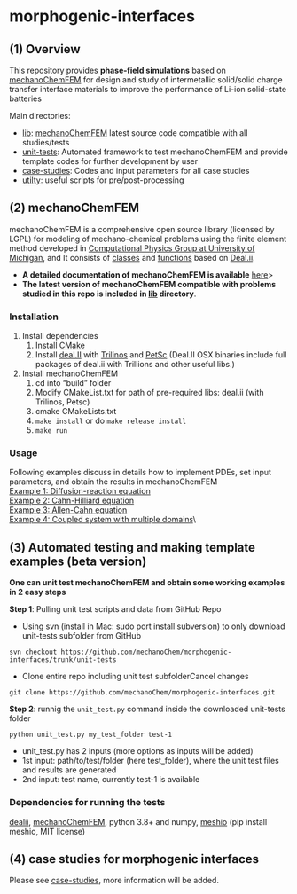 # morphogenic-interfaces
## (1) Overview
This repository provides **phase-field simulations** based on [mechanoChemFEM](https://github.com/mechanoChem/mechanoChemFEM)
for design and study of intermetallic solid/solid charge transfer interface materials to improve the performance of Li-ion solid-state batteries

Main directories:
- [lib](lib/): [mechanoChemFEM](https://github.com/mechanoChem/mechanoChemFEM) latest source code compatible with all studies/tests
- [unit-tests](unit-tests/): Automated framework to test mechanoChemFEM and provide template codes for further development by user
- [case-studies](case-studies/): Codes and input parameters for all case studies 
- [utilty](utilty/): useful scripts for pre/post-processing 

## (2) mechanoChemFEM
mechanoChemFEM is a comprehensive open source library (licensed by LGPL) for modeling of mechano-chemical problems using the finite element method developed in [Computational Physics Group at University of Michigan](http://umich.edu/~compphys/index.html), and It consists of [classes](https://htmlpreview.github.io/?https://raw.githubusercontent.com/mechanoChem/mechanoChemFEM/master/doxygen/html/annotated.html) and [functions](https://htmlpreview.github.io/?https://raw.githubusercontent.com/mechanoChem/mechanoChemFEM/master/doxygen/html/modules.html) based on [Deal.ii](https://www.dealii.org/). 

- **A detailed documentation of mechanoChemFEM is available** [here](https://htmlpreview.github.io/?https://raw.githubusercontent.com/mechanoChem/mechanoChemFEM/master/doxygen/html/index.html)>
 - **The latest version of mechanoChemFEM compatible with problems studied in this repo is included in [lib](lib/) directory**. 

###  Installation
1. Install dependencies
	  1) Install [CMake](http://www.cmake.org/download/)
	  2) Install [deal.II](www.dealii.org/download.html) with [Trilinos](https://trilinos.org/) and [PetSc](https://www.mcs.anl.gov/petsc/download/index.html) (Deal.II OSX binaries include full packages of deal.ii with Trillions and other useful libs.)
2. Install mechanoChemFEM
	  1) cd into “build” folder
	  2) Modify CMakeList.txt for path of pre-required libs: deal.ii (with Trilinos, Petsc)
	  3) cmake CMakeLists.txt
	  4) `make install` or do `make release install`
	  5) `make run`
	  
### Usage
Following examples discuss in details how to implement PDEs, set input parameters, and obtain the results in mechanoChemFEM\
[Example 1: Diffusion-reaction equation](https://htmlpreview.github.io/?https://raw.githubusercontent.com/mechanoChem/mechanoChemFEM/master/doxygen/html/diffusion_reaction.html)\
[Example 2: Cahn-Hilliard equation](https://htmlpreview.github.io/?https://raw.githubusercontent.com/mechanoChem/mechanoChemFEM/master/doxygen/html/_cahn_hilliard.html)\
[Example 3: Allen-Cahn equation](https://htmlpreview.github.io/?https://raw.githubusercontent.com/mechanoChem/mechanoChemFEM/master/doxygen/html/_allen__cahn.html)\
[Example 4: Coupled system with multiple domains](https://htmlpreview.github.io/?https://raw.githubusercontent.com/mechanoChem/mechanoChemFEM/master/doxygen/html/growth.html)\

## (3) Automated testing and making template examples (beta version)
**One can unit test mechanoChemFEM and obtain some working examples in 2 easy steps**

**Step 1**: Pulling unit test scripts and data from GitHub Repo
 - Using svn (install in Mac: sudo port install subversion) to only download unit-tests subfolder from GitHub
```
svn checkout https://github.com/mechanoChem/morphogenic-interfaces/trunk/unit-tests
```
 - Clone entire repo including unit test subfolderCancel changes
```
git clone https://github.com/mechanoChem/morphogenic-interfaces.git
```

**Step 2**: runnig the `unit_test.py` command inside the downloaded unit-tests folder
```
python unit_test.py my_test_folder test-1
```
- unit_test.py has 2 inputs (more options as inputs will be added)
- 1st  input: path/to/test/folder (here test_folder), where the unit test files and results are generated 
- 2nd input: test name, currently test-1 is available

### Dependencies for running the tests
[dealii](https://www.dealii.org/), [mechanoChemFEM](../lib), python 3.8+ and numpy, [meshio](https://github.com/nschloe/meshio) (pip install meshio, MIT license) 

## (4) case studies for morphogenic interfaces
Please see [case-studies](case-studies), more information will be added. 
